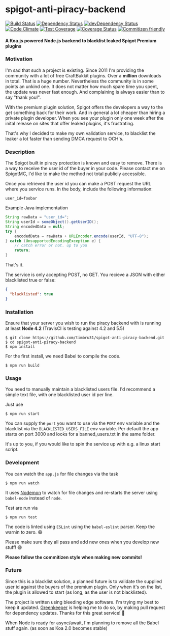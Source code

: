 # spigot-anti-piracy-backend
[![Build Status](https://travis-ci.org/timbru31/spigot-anti-piracy-backend.svg?branch=master)](https://travis-ci.org/timbru31/spigot-anti-piracy-backend)
[![Dependency Status](https://david-dm.org/timbru31/spigot-anti-piracy-backend.svg)](https://david-dm.org/timbru31/spigot-anti-piracy-backend)
[![devDependency Status](https://david-dm.org/timbru31/spigot-anti-piracy-backend/dev-status.svg)](https://david-dm.org/timbru31/spigot-anti-piracy-backend#info=devDependencies)
[![Code Climate](https://codeclimate.com/github/timbru31/spigot-anti-piracy-backend/badges/gpa.svg)](https://codeclimate.com/github/timbru31/spigot-anti-piracy-backend)
[![Test Coverage](https://codeclimate.com/github/timbru31/spigot-anti-piracy-backend/badges/coverage.svg)](https://codeclimate.com/github/timbru31/spigot-anti-piracy-backend/coverage)
[![Coverage Status](https://coveralls.io/repos/github/timbru31/spigot-anti-piracy-backend/badge.svg?branch=master)](https://coveralls.io/github/timbru31/spigot-anti-piracy-backend?branch=master)
[![Commitizen friendly](https://img.shields.io/badge/commitizen-friendly-brightgreen.svg)](http://commitizen.github.io/cz-cli/)

#### A Koa.js powered Node.js backend to blacklist leaked Spigot Premium plugins

### Motivation

I'm sad that such a project is existing.
Since 2011 I'm providing the community with a lot of free CraftBukkit plugins.
Over a **million** downloads in total. That is a huge number.
Nevertheless the community is in some points an unkind one.
It does not matter how much spare time you spent, the update was never fast enough. And complaining is always easier than to say "thank you!".

With the premium plugin solution, Spigot offers the developers a way to the get something back for their work.
And in general a lot cheaper than hiring a private plugin developer.
When you see your plugin only one week after the inital release on sites that offer leaked plugins, it's frustrating.

That's why I decided to make my own validation service, to blacklist the leaker a lot faster than sending DMCA request to OCH's.

### Description

The Spigot built in piracy protection is known and easy to remove.
There is a way to receive the user id of the buyer in your code.
Please contact me on SpigotMC, I'd like to make the method not total publicly accessible.

Once you retrieved the user id you can make a POST request the URL where you service runs.
In the body, include the following information:
````
user_id=foobar
````

Example Java implementation
````java
String rawData = "user_id=";
String userId = someObject().getUserID();
String encodedData = null;
try {
    encodedData = rawData + URLEncoder.encode(userId, "UTF-8");
} catch (UnsupportedEncodingException e) {
    // catch error or not. up to you
    return;
}
````

That's it.

The service is only accepting POST, no GET.
You recieve a JSON with either blacklisted true or false:
````json
{
  "blacklisted": true
}
````

### Installation

Ensure that your server you wish to run the piracy backend with is running at least **Node 4.2**
(TravisCI is testing against 4.2 and 5.5)

````shell
$ git clone https://github.com/timbru31/spigot-anti-piracy-backend.git
$ cd spigot-anti-piracy-backend
$ npm install
````

For the first install, we need Babel to compile the code.

````shell
$ npm run build
````

### Usage

You need to manually maintain a blacklisted users file.
I'd recommend a simple text file, with one blacklisted user id per line.

Just use
````shell
$ npm run start
````

You can supply the ``port`` you want to use via the ``PORT`` env variable and the blacklist via the ``BLACKLISTED_USERS_FILE`` env variable.
Per default the app starts on port 3000 and looks for a banned_users.txt in the same folder.

It's up to you, if you would like to spin the service up with e.g. a linux start script.

### Development

You can watch the ``app.js`` for file changes via the task
````shell
$ npm run watch
````
It uses [Nodemon](http://nodemon.io) to watch for file changes and re-starts the server using ``babel-node`` instead of ``node``.

Test are run via
````shell
$ npm run test
````

The code is linted using ``ESLint`` using the ``babel-eslint`` parser.
Keep the warnin to zero. :smile:

Please make sure they all pass and add new ones when you develop new stuff! :smile:

**Please follow the commitizen style when making new commits!**

### Future

Since this is a blacklist solution, a planned future is to validate the supplied user id against the buyers of the premium plugin.
Only when it's on the list, the plugin is allowed to start (as long, as the user is not blacklisted).

The project is written using bleeding edge software. I'm trying my best to keep it updated.
[Greenkeeper](http://greenkeeper.io) is helping me to do so, by making pull request for dependency updates. Thanks for this great service! :rocket:

When Node is ready for async/await, I'm planning to remove all the Babel stuff again. (as soon as Koa 2.0 becomes stable)
